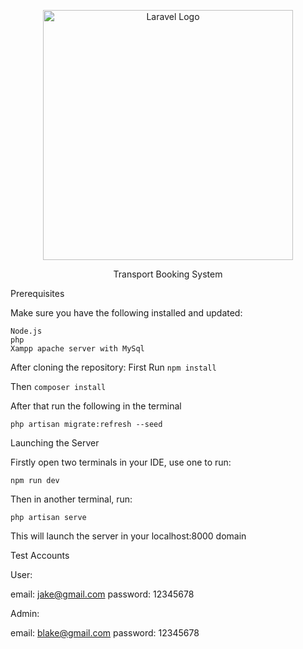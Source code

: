 <p align="center"><a href="https://laravel.com" target="_blank"><img src="https://raw.githubusercontent.com/laravel/art/master/logo-lockup/5%20SVG/2%20CMYK/1%20Full%20Color/laravel-logolockup-cmyk-red.svg" width="400" alt="Laravel Logo"></a></p>

<p align="center">
Transport Booking System
</p>

Prerequisites

Make sure you have the following installed and updated:

    Node.js
    php
    Xampp apache server with MySql

After cloning the repository:
First Run `npm install`

Then `composer install`

After that run the following in the terminal

    php artisan migrate:refresh --seed


Launching the Server

Firstly open two terminals in your IDE, use one to run:

    npm run dev

Then in another terminal, run:

    php artisan serve

This will launch the server in your localhost:8000 domain

Test Accounts

User:

email: jake@gmail.com
password: 12345678

Admin:

email: blake@gmail.com
password: 12345678
